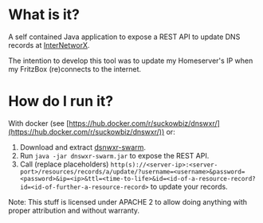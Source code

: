 # What is it?
A self contained Java application to expose a REST API to update DNS records at [InterNetworX](https://www.inwx.de).  

The intention to develop this tool was to update my Homeserver's IP when my FritzBox (re)connects to the internet.

# How do I run it?
With docker (see [https://hub.docker.com/r/suckowbiz/dnswxr/](https://hub.docker.com/r/suckowbiz/dnswxr/)) or:

 1. Download and extract [dsnwxr-swarm](https://github.com/suckowbiz/dnswxr/releases/download/v1.0.0/dnswxr-swarm.tar.gz).
 2. Run ```java -jar dnswxr-swarm.jar``` to expose the REST API.
 2. Call (replace placeholders) ```http(s)://<server-ip>:<server-port>/resources/records/a/update/?username=<username>&password=<password>&ip=<ip>&ttl=<time-to-life>&id=<id-of-a-resource-record?id=<id-of-further-a-resource-record>``` to update your records.

Note: This stuff is licensed under APACHE 2 to allow doing anything with proper attribution and without warranty.
